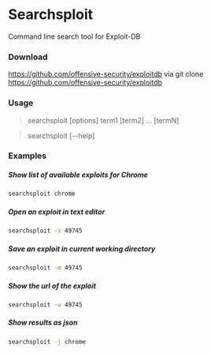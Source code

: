 # Searchsploit
Command line search tool for Exploit-DB

### Download
https://github.com/offensive-security/exploitdb via git clone https://github.com/offensive-security/exploitdb

### Usage  
> searchsploit [options] term1 [term2] ... [termN]
  
> searchsploit [--help]  
  
### Examples   
##### Show list of available exploits for Chrome
```bash
searchsploit chrome
```

##### Open an exploit in text editor
```bash
searchsploit -x 49745
```

##### Save an exploit in current working directory
```bash
searchsploit -m 49745
```

##### Show the url of the exploit
```bash
searchsploit -w 49745
```

##### Show results as json
```bash
searchsploit -j chrome
```
